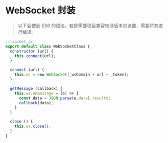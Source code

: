 # WebSocket 封装

> 以下会使到 ES6 的语法，若是需要项目兼容较低版本浏览器，需要将其进行编译。

```js
// socket.js
export default class WebSocketClass {
  constructor (url) {
    this.connect(url);
  }

  connect (url) {
    this.ws = new WebSocket(_wsDomain + url + _token);
  }

  getMessage (callback) {
    this.ws.onmessage = (e) => {
      const data = JSON.parse(e.data).results;
      callback(data);
    }
  }

  close () {
    this.ws.close();
  }
}
```



